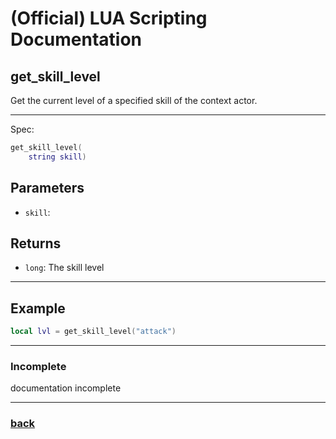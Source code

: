 
# (Official) LUA Scripting Documentation

## get_skill_level

Get the current level of a specified skill of the context actor.

___

Spec:

```lua
get_skill_level(
	string skill)
```

## Parameters

- `skill`: 

## Returns

- `long`: The skill level

___

## Example

```lua
local lvl = get_skill_level("attack")
```

___

### Incomplete

documentation incomplete

___

### [back](../getters)
